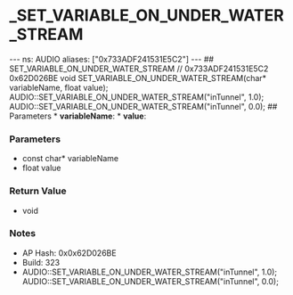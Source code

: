 # _SET_VARIABLE_ON_UNDER_WATER_STREAM

--- ns: AUDIO aliases: ["0x733ADF241531E5C2"] --- ## SET_VARIABLE_ON_UNDER_WATER_STREAM  // 0x733ADF241531E5C2 0x62D026BE void SET_VARIABLE_ON_UNDER_WATER_STREAM(char* variableName, float value);  AUDIO::SET_VARIABLE_ON_UNDER_WATER_STREAM("inTunnel", 1.0); AUDIO::SET_VARIABLE_ON_UNDER_WATER_STREAM("inTunnel", 0.0);  ## Parameters * **variableName**: * **value**:

### Parameters
* const char* variableName
* float value

### Return Value
* void

### Notes
* AP Hash: 0x0x62D026BE
* Build: 323
* AUDIO::SET_VARIABLE_ON_UNDER_WATER_STREAM("inTunnel", 1.0);
AUDIO::SET_VARIABLE_ON_UNDER_WATER_STREAM("inTunnel", 0.0);

